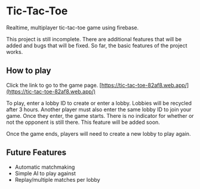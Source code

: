 # Tic-Tac-Toe
Realtime, multiplayer tic-tac-toe game using firebase.

This project is still incomplete. There are additional features that will be added and bugs that will be fixed.
So far, the basic features of the project works.

## How to play
Click the link to go to the game page.
[https://tic-tac-toe-82af8.web.app/](https://tic-tac-toe-82af8.web.app/)

To play, enter a lobby ID to create or enter a lobby. Lobbies will be recycled after 3 hours.
Another player must also enter the same lobby ID to join your game. Once they enter, the game starts.
There is no indicator for whether or not the opponent is still there. This feature will be added soon.

Once the game ends, players will need to create a new lobby to play again.


## Future Features
- Automatic matchmaking
- Simple AI to play against
- Replay/multiple matches per lobby
